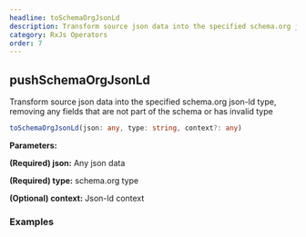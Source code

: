 ```yaml
---
headline: toSchemaOrgJsonLd
description: Transform source json data into the specified schema.org json-ld type, removing any fields that are not part of the schema or has invalid type
category: RxJs Operators
order: 7
---
```


## pushSchemaOrgJsonLd

<p class="lead">Transform source json data into the specified schema.org json-ld type, removing any fields that are not part of the schema or has invalid type</p>

```ts
toSchemaOrgJsonLd(json: any, type: string, context?: any)
```

__Parameters:__

<span class="text-primary">__(Required) json:__</span> Any json data

<span class="text-primary">__(Required) type:__</span> schema.org type

<span class="text-primary">__(Optional) context:__</span> Json-ld context


### __Examples__